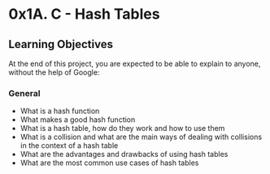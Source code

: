 # 0x1A. C - Hash Tables

## Learning Objectives
At the end of this project, you are expected to be able to explain to anyone, without the help of Google:

### General
- What is a hash function
- What makes a good hash function
- What is a hash table, how do they work and how to use them
- What is a collision and what are the main ways of dealing with collisions in the context of a hash table
- What are the advantages and drawbacks of using hash tables
- What are the most common use cases of hash tables

